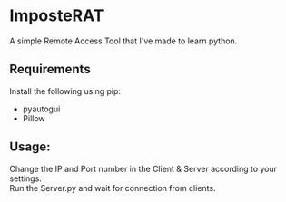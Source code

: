 # ImposteRAT
A simple Remote Access Tool that I've made to learn python.

## Requirements
Install the following using pip:
 - pyautogui
 - Pillow

## Usage:
Change the IP and Port number in the Client & Server according to your settings.\
Run the Server.py and wait for connection from clients.
